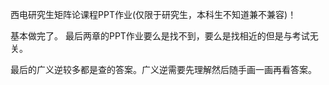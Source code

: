 西电研究生矩阵论课程PPT作业(仅限于研究生，本科生不知道兼不兼容)！

基本做完了。 最后两章的PPT作业要么是找不到，要么是找相近的但是与考试无关。

最后的广义逆较多都是查的答案。广义逆需要先理解然后随手画一画再看答案。

